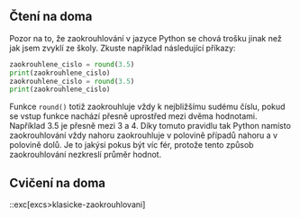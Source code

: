 ## Čtení na doma

Pozor na to, že zaokrouhlování v jazyce Python se chová trošku jinak než jak
jsem zvyklí ze školy. Zkuste například následující příkazy:

```py
zaokrouhlene_cislo = round(3.5)
print(zaokrouhlene_cislo)
zaokrouhlene_cislo = round(3.5)
print(zaokrouhlene_cislo)
```

Funkce `round()` totiž zaokrouhluje vždy k nejbližšímu sudému číslu, pokud se
vstup funkce nachází přesně uprostřed mezi dvěma hodnotami. Například 3.5 je
přesně mezi 3 a 4. Díky tomuto pravidlu tak Python namísto zaokrouhlování vždy
nahoru zaokrouhluje v polovině případů nahoru a v polovině dolů. Je to jakýsi
pokus být víc fér, protože tento způsob zaokrouhlování nezkreslí průměr hodnot.

## Cvičení na doma
::exc[excs>klasicke-zaokrouhlovani]

